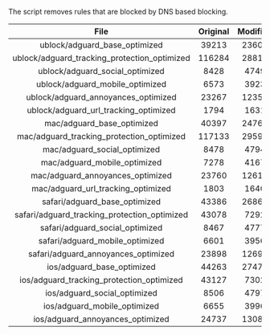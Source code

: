 The script removes rules that are blocked by DNS based blocking.


| File | Original | Modified |
|:----:|:-----:|:-----:|
| ublock/adguard_base_optimized | 39213 | 23604 |
| ublock/adguard_tracking_protection_optimized | 116284 | 28815 |
| ublock/adguard_social_optimized | 8428 | 4749 |
| ublock/adguard_mobile_optimized | 6573 | 3923 |
| ublock/adguard_annoyances_optimized | 23267 | 12356 |
| ublock/adguard_url_tracking_optimized | 1794 | 1631 |
| mac/adguard_base_optimized | 40397 | 24764 |
| mac/adguard_tracking_protection_optimized | 117133 | 29593 |
| mac/adguard_social_optimized | 8478 | 4794 |
| mac/adguard_mobile_optimized | 7278 | 4167 |
| mac/adguard_annoyances_optimized | 23760 | 12614 |
| mac/adguard_url_tracking_optimized | 1803 | 1640 |
| safari/adguard_base_optimized | 43386 | 26865 |
| safari/adguard_tracking_protection_optimized | 43078 | 7292 |
| safari/adguard_social_optimized | 8467 | 4777 |
| safari/adguard_mobile_optimized | 6601 | 3956 |
| safari/adguard_annoyances_optimized | 23898 | 12694 |
| ios/adguard_base_optimized | 44263 | 27476 |
| ios/adguard_tracking_protection_optimized | 43127 | 7302 |
| ios/adguard_social_optimized | 8506 | 4797 |
| ios/adguard_mobile_optimized | 6655 | 3996 |
| ios/adguard_annoyances_optimized | 24737 | 13083 |